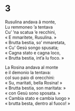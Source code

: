 # 3  
  
Rusulina andava â monte,  
Lu remmoneo ’a tentava  
Cu’ ’na scatua ’e recchini,  
« E mmaritete, Rusulina. »  
« Brutta bestia, so’ mmaretata,  
« Cu’ Gesù songo spusata;  
« Cagna stato e cagna loco,  
« Brutta bestia, int’a lu foco. »

La Rosina andava al monte  
e il demonio la tentava:  
col suo paio di orecchini:  
« Su, marìtati, bella Rosina! »  
« Brutta bestia, son maritata: »  
« con Gesù sono sposata. »  
« Cambia stato e cambia luogo »  
« brutta besta, dentro al fuoco! »


